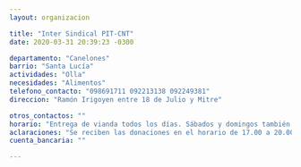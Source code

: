 ```yaml
---
layout: organizacion

title: "Inter Sindical PIT-CNT"
date: 2020-03-31 20:39:23 -0300

departamento: "Canelones"
barrio: "Santa Lucía"
actividades: "Olla"
necesidades: "Alimentos"
telefono_contacto: "098691711 092213138 092249381"
direccion: "Ramón Irigoyen entre 18 de Julio y Mitre"

otros_contactos: ""
horario: "Entrega de vianda todos los días. Sábados y domingos también merienda"
aclaraciones: "Se reciben las donaciones en el horario de 17.00 a 20.00 hs en el local de la Inter Sindical del PIT-CNT"
cuenta_bancaria: ""

---
```

